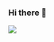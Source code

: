 ### Hi there 👋
![](https://komarev.com/ghpvc/?PyLuaCoder=your-github-username)

<!--
**PyLuaCoder/PyLuaCoder** is a ✨ _special_ ✨ repository because its `README.md` (this file) appears on your GitHub profile.

